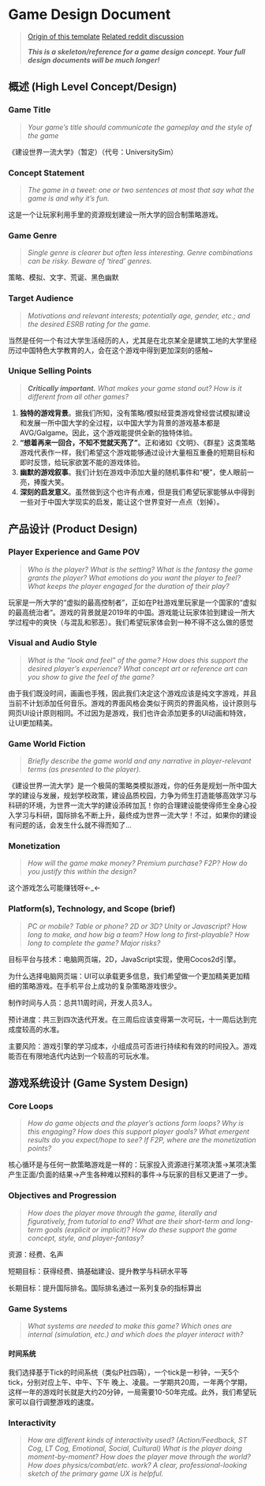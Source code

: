 # Game Design Document

> [Origin of this template](https://drive.google.com/file/d/1-yiF2Pq-OgJaTXsMAQbIckoDzGINz26O/view) [Related reddit discussion](https://www.reddit.com/r/gamedesign/comments/7ze7xq/finished_game_design_document_examples/)
>
> ***This is a skeleton/reference for a game design concept. Your full design documents will be much longer!***

## 概述 (High Level Concept/Design)

### Game Title

> *Your game’s title should communicate the gameplay and the style of the game*

《建设世界一流大学》（暂定）（代号：UniversitySim）

### Concept Statement

> *The game in a tweet: one or two sentences at most that say what the game is and why it’s fun.*

这是一个让玩家利用手里的资源规划建设一所大学的回合制策略游戏。

### Game Genre

> *Single genre is clearer but often less interesting. Genre combinations can be risky. Beware of ‘tired’ genres.*

策略、模拟、文字、荒诞、黑色幽默

### Target Audience

> *Motivations and relevant interests; potentially age, gender, etc.; and the desired ESRB rating for the game.*

当然是任何一个有过大学生活经历的人，尤其是在北京某全是建筑工地的大学里经历过中国特色大学教育的人，会在这个游戏中得到更加深刻的感触~

### Unique Selling Points

> ***Critically important.*** *What makes your game stand out? How is it different from all other games?*

1. **独特的游戏背景**。据我们所知，没有策略/模拟经营类游戏曾经尝试模拟建设和发展一所中国大学的全过程，以中国大学为背景的游戏基本都是AVG/Galgame。因此，这个游戏能提供全新的独特体验。
2. **“想着再来一回合，不知不觉就天亮了”**。正和诸如《文明》、《群星》这类策略游戏代表作一样，我们希望这个游戏能够通过设计大量相互重叠的短期目标和即时反馈，给玩家欲罢不能的游戏体验。
3. **幽默的游戏叙事**。我们计划在游戏中添加大量的随机事件和“梗”，使人眼前一亮，捧腹大笑。
4. **深刻的启发意义**。虽然做到这个也许有点难，但是我们希望玩家能够从中得到一些对于中国大学现实的启发，能让这个世界变好一点点（划掉）。

## 产品设计 (Product Design)

### Player Experience and Game POV

> *Who is the player? What is the setting? What is the fantasy the game grants the player? What emotions do you want the player to feel? What keeps the player engaged for the duration of their play?*

玩家是一所大学的“虚拟的最高控制者”，正如在P社游戏里玩家是一个国家的“虚拟的最高统治者“。游戏的背景就是2019年的中国。游戏能让玩家体验到建设一所大学过程中的爽快（与混乱和邪恶）。我们希望玩家体会到一种不得不这么做的感觉

### Visual and Audio Style

> *What is the “look and feel” of the game? How does this support the desired player’s experience? What concept art or reference art can you show to give the feel of the game?*

由于我们既没时间，画画也手残，因此我们决定这个游戏应该是纯文字游戏，并且当前不计划添加任何音乐。游戏的界面风格会类似于网页的界面风格，设计原则与网页UI设计原则相同。不过因为是游戏，我们也许会添加更多的UI动画和特效，让UI更加精美。

### Game World Fiction

> *Briefly describe the game world and any narrative in player-relevant terms (as presented to the player).*

《建设世界一流大学》是一个极简的策略类模拟游戏，你的任务是规划一所中国大学的建设与发展，规划学校政策，建设品质校园，力争为师生打造能够高效学习与科研的环境，为世界一流大学的建设添砖加瓦！你的合理建设能使得师生全身心投入学习与科研，国际排名不断上升，最终成为世界一流大学！不过，如果你的建设有问题的话，会发生什么就不得而知了...

### Monetization

> *How will the game make money? Premium purchase? F2P? How do you justify this within the design?*

这个游戏怎么可能赚钱呀←_←

### Platform(s), Technology, and Scope (brief)

> *PC or mobile? Table or phone? 2D or 3D? Unity or Javascript? How long to make, and how big a team? How long to first-playable? How long to complete the game? Major risks?*

目标平台与技术：电脑网页端，2D，JavaScript实现，使用Cocos2d引擎。

为什么选择电脑网页端：UI可以承载更多信息，我们希望做一个更加精美更加精细的策略游戏。在手机平台上成功的复杂策略游戏很少。

制作时间与人员：总共11周时间，开发人员3人。

预计进度：共三到四次迭代开发。在三周后应该变得第一次可玩，十一周后达到完成度较高的水准。

主要风险：游戏引擎的学习成本，小组成员可否进行持续和有效的时间投入。游戏能否在有限地迭代内达到一个较高的可玩水准。

## 游戏系统设计 (Game System Design)

### Core Loops

> *How do game objects and the player’s actions form loops? Why is this engaging? How does this support player goals? What emergent results do you expect/hope to see? If F2P, where are the monetization points?*

核心循环是与任何一款策略游戏是一样的：玩家投入资源进行某项决策->某项决策产生正面/负面的结果->产生各种难以预料的事件->与玩家的目标又更进了一步。



### Objectives and Progression

> *How does the player move through the game, literally and figuratively, from tutorial to end? What are their short-term and long-term goals (explicit or implicit)? How do these support the game concept, style, and player-fantasy?*

资源：经费、名声

短期目标：获得经费、搞基础建设、提升教学与科研水平等

长期目标：提升国际排名。国际排名通过一系列复杂的指标算出

### Game Systems

> *What systems are needed to make this game? Which ones are internal (simulation, etc.) and which does the player interact with?*

#### 时间系统

我们选择基于Tick的时间系统（类似P社四萌），一个tick是一秒钟，一天5个tick，分别对应上午、中午、下午
晚上、凌晨。一学期共20周，一年两个学期，这样一年的游戏时长就是大约20分钟，一局需要10-50年完成。此外，我们希望玩家可以自行调整游戏的速度。

### Interactivity

> *How are different kinds of interactivity used? (Action/Feedback, ST Cog, LT Cog, Emotional, Social, Cultural) What is the player doing moment-by-moment? How does the player move through the world? How does physics/combat/etc. work? A clear, professional-looking sketch of the primary game UX is helpful.*

